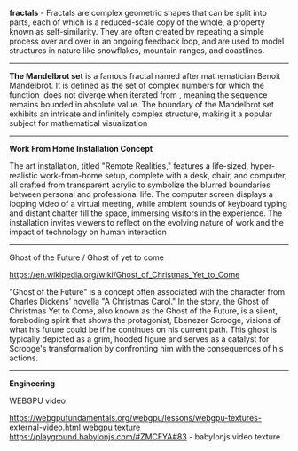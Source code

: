 

**fractals** - Fractals are complex geometric shapes that can be split into parts, each of which is a reduced-scale copy of the whole, a property known as self-similarity. They are often created by repeating a simple process over and over in an ongoing feedback loop, and are used to model structures in nature like snowflakes, mountain ranges, and coastlines.

-------------
**The Mandelbrot set** is a famous fractal named after mathematician Benoit Mandelbrot. It is defined as the set of complex numbers for which the function  does not diverge when iterated from , meaning the sequence remains bounded in absolute value. The boundary of the Mandelbrot set exhibits an intricate and infinitely complex structure, making it a popular subject for mathematical visualization


----------------
**Work From Home Installation Concept**

The art installation, titled "Remote Realities," features a life-sized, hyper-realistic work-from-home setup, complete with a desk, chair, and computer, all crafted from transparent acrylic to symbolize the blurred boundaries between personal and professional life. The computer screen displays a looping video of a virtual meeting, while ambient sounds of keyboard typing and distant chatter fill the space, immersing visitors in the experience. The installation invites viewers to reflect on the evolving nature of work and the impact of technology on human interaction

----

Ghost of the Future / Ghost of yet to come

https://en.wikipedia.org/wiki/Ghost_of_Christmas_Yet_to_Come

"Ghost of the Future" is a concept often associated with the character from Charles Dickens' novella "A Christmas Carol." In the story, the Ghost of Christmas Yet to Come, also known as the Ghost of the Future, is a silent, foreboding spirit that shows the protagonist, Ebenezer Scrooge, visions of what his future could be if he continues on his current path. This ghost is typically depicted as a grim, hooded figure and serves as a catalyst for Scrooge's transformation by confronting him with the consequences of his actions.

-----------------------
**Engineering**

WEBGPU video 

https://webgpufundamentals.org/webgpu/lessons/webgpu-textures-external-video.html webgpu texture
https://playground.babylonjs.com/#ZMCFYA#83 - babylonjs video texture



